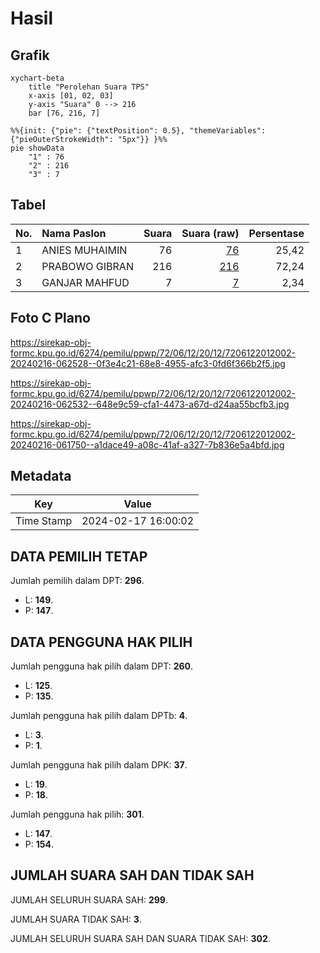 # Hasil

## Grafik

```mermaid
xychart-beta
    title "Perolehan Suara TPS"
    x-axis [01, 02, 03]
    y-axis "Suara" 0 --> 216
    bar [76, 216, 7]
```

```mermaid
%%{init: {"pie": {"textPosition": 0.5}, "themeVariables": {"pieOuterStrokeWidth": "5px"}} }%%
pie showData
    "1" : 76
    "2" : 216
    "3" : 7
```

## Tabel

| No. | Nama Paslon    | Suara | Suara (raw) | Persentase |
|:--- |:-------------- | -----:| -----------:| ----------:|
| 1   | ANIES MUHAIMIN | 76    | [76][p-1]   | 25,42      |
| 2   | PRABOWO GIBRAN | 216   | [216][p-2]  | 72,24      |
| 3   | GANJAR MAHFUD  | 7     | [7][p-3]    | 2,34       |


[p-1]: https://github.com/gigit-pemilu/pemilu-2024-72-sulawesi-tengah/blob/main/pilpres/hitung-suara/sub/72-sulawesi-tengah/sub/06-morowali/sub/12-wita-ponda/sub/2012-ungkaya/sub/002-tps/sub/paslon-1.txt
[p-2]: https://github.com/gigit-pemilu/pemilu-2024-72-sulawesi-tengah/blob/main/pilpres/hitung-suara/sub/72-sulawesi-tengah/sub/06-morowali/sub/12-wita-ponda/sub/2012-ungkaya/sub/002-tps/sub/paslon-2.txt
[p-3]: https://github.com/gigit-pemilu/pemilu-2024-72-sulawesi-tengah/blob/main/pilpres/hitung-suara/sub/72-sulawesi-tengah/sub/06-morowali/sub/12-wita-ponda/sub/2012-ungkaya/sub/002-tps/sub/paslon-3.txt

## Foto C Plano

https://sirekap-obj-formc.kpu.go.id/6274/pemilu/ppwp/72/06/12/20/12/7206122012002-20240216-062528--0f3e4c21-68e8-4955-afc3-0fd6f366b2f5.jpg

https://sirekap-obj-formc.kpu.go.id/6274/pemilu/ppwp/72/06/12/20/12/7206122012002-20240216-062532--648e9c59-cfa1-4473-a67d-d24aa55bcfb3.jpg

https://sirekap-obj-formc.kpu.go.id/6274/pemilu/ppwp/72/06/12/20/12/7206122012002-20240216-061750--a1dace49-a08c-41af-a327-7b836e5a4bfd.jpg


## Metadata

| Key        | Value               |
| ---------- | ------------------- |
| Time Stamp | 2024-02-17 16:00:02 |


## DATA PEMILIH TETAP

Jumlah pemilih dalam DPT: **296**.
 * L: **149**.
 * P: **147**.

## DATA PENGGUNA HAK PILIH

Jumlah pengguna hak pilih dalam DPT: **260**.
 * L: **125**.
 * P: **135**.

Jumlah pengguna hak pilih dalam DPTb: **4**.
 * L: **3**.
 * P: **1**.

Jumlah pengguna hak pilih dalam DPK: **37**.
 * L: **19**.
 * P: **18**.

Jumlah pengguna hak pilih: **301**.
 * L: **147**.
 * P: **154**.

## JUMLAH SUARA SAH DAN TIDAK SAH

JUMLAH SELURUH SUARA SAH: **299**.

JUMLAH SUARA TIDAK SAH: **3**.

JUMLAH SELURUH SUARA SAH DAN SUARA TIDAK SAH: **302**.



